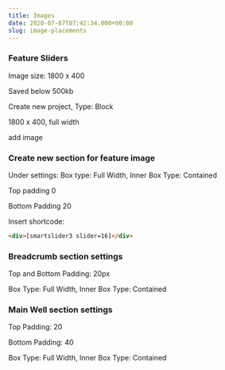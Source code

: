 ```yaml
---
title: Images
date: 2020-07-07T07:42:34.000+00:00
slug: image-placements
---
```



### Feature Sliders
Image size: 1800 x 400 

Saved below 500kb

Create new project, Type: Block

1800 x 400, full width

add image

### Create new section for feature image
Under settings: Box type: Full Width, Inner Box Type: Contained

Top padding 0

Bottom Padding 20

Insert shortcode:  
```html
<div>[smartslider3 slider=16]</div>
```

### Breadcrumb section settings
Top and Bottom Padding: 20px

Box Type: Full Width, Inner Box Type: Contained

### Main Well section settings
Top Padding: 20

Bottom Padding: 40

Box Type: Full Width, Inner Box Type: Contained

